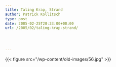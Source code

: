 ```yaml
---
title: Taling Krap, Strand
author: Patrick Kollitsch
type: post
date: 2005-02-25T20:33:00+00:00
url: /2005/02/taling-krap-strand/




---
```

{{< figure src="/wp-content/old-images/56.jpg" >}}